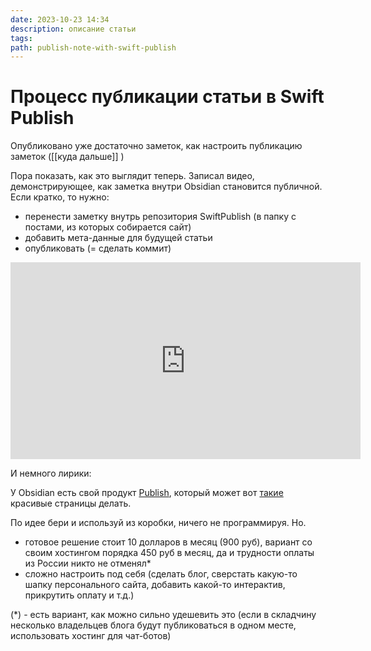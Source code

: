 ```yaml
---
date: 2023-10-23 14:34
description: описание статьи
tags: 
path: publish-note-with-swift-publish
---
```

# Процесс публикации статьи в Swift Publish

Опубликовано уже достаточно заметок, как настроить публикацию заметок ([[куда дальше]] )

Пора показать, как это выглядит теперь. Записал видео, демонстрирующее, как заметка внутри Obsidian становится публичной. 
Если кратко, то нужно:

- перенести заметку внутрь репозитория SwiftPublish (в папку с постами, из которых собирается сайт)
- добавить мета-данные для будущей статьи
- опубликовать (= сделать коммит)



<iframe width="560" height="315" src="https://www.youtube.com/embed/-2CRotWdV34?si=PV25KiRcyT0bIEzq" title="YouTube video player" frameborder="0" allow="accelerometer; autoplay; clipboard-write; encrypted-media; gyroscope; picture-in-picture; web-share" allowfullscreen></iframe>

И немного лирики:

У Obsidian есть свой продукт [Publish](https://obsidian.md/publish), который может вот [такие](https://publish.obsidian.md/help-ru/Начните+здесь) красивые страницы делать.

По идее бери и используй из коробки, ничего не программируя. Но.

- готовое решение стоит 10 долларов в месяц (900 руб), вариант со своим хостингом порядка 450 руб в месяц, да и трудности оплаты из России никто не отменял*
- сложно настроить под себя (сделать блог, сверстать какую-то шапку персонального сайта, добавить какой-то интерактив, прикрутить оплату и т.д.)

(*) - есть вариант, как можно сильно удешевить это (если в складчину несколько владельцев блога будут публиковаться в одном месте, использовать хостинг для чат-ботов)